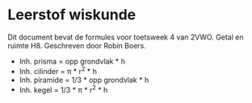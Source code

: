 # Leerstof wiskunde

Dit document bevat de formules voor toetsweek 4 van 2VWO. Getal en ruimte H8. Geschreven door Robin Boers.

- Inh. prisma = opp grondvlak * h
- Inh. cilinder = π * r<sup>2</sup> * h
- Inh. piramide = 1/3 * opp grondvlak * h
- Inh. kegel = 1/3 * π * r<sup>2</sup> * h
